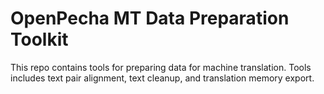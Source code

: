 # OpenPecha MT Data Preparation Toolkit

This repo contains tools for preparing data for machine translation. Tools includes text pair alignment, text cleanup, and translation memory export.
